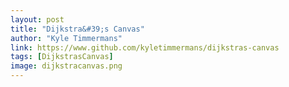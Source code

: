 ```yaml
---
layout: post
title: "Dijkstra&#39;s Canvas"
author: "Kyle Timmermans"
link: https://www.github.com/kyletimmermans/dijkstras-canvas
tags: [DijkstrasCanvas]
image: dijkstracanvas.png
---
```

